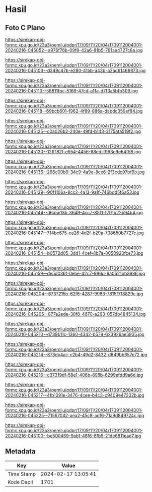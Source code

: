 # Hasil

## Foto C Plano

https://sirekap-obj-formc.kpu.go.id/23a3/pemilu/pdpr/17/09/11/20/04/1709112004001-20240216-045052--a976f76b-09f8-42a6-81b5-761ae4727c8a.jpg

https://sirekap-obj-formc.kpu.go.id/23a3/pemilu/pdpr/17/09/11/20/04/1709112004001-20240216-045103--d349c47b-e280-41bb-a43b-a2ad61468873.jpg

https://sirekap-obj-formc.kpu.go.id/23a3/pemilu/pdpr/17/09/11/20/04/1709112004001-20240216-045110--58811fbc-5166-47cd-a11a-d7f3a5bfb309.jpg

https://sirekap-obj-formc.kpu.go.id/23a3/pemilu/pdpr/17/09/11/20/04/1709112004001-20240216-045118--69bcb601-f962-4f89-886a-dabdc359ef84.jpg

https://sirekap-obj-formc.kpu.go.id/23a3/pemilu/pdpr/17/09/11/20/04/1709112004001-20240216-045125--c0a026b2-240e-49fd-b143-3175afa519f2.jpg

https://sirekap-obj-formc.kpu.go.id/23a3/pemilu/pdpr/17/09/11/20/04/1709112004001-20240216-045130--12ff182f-e954-4456-88ed-f963e9e64f58.jpg

https://sirekap-obj-formc.kpu.go.id/23a3/pemilu/pdpr/17/09/11/20/04/1709112004001-20240216-045136--266c00b9-34c9-4a9e-8ce6-2f3cdc97bf9b.jpg

https://sirekap-obj-formc.kpu.go.id/23a3/pemilu/pdpr/17/09/11/20/04/1709112004001-20240216-045139--90f1106a-8cc2-4a13-9a1f-746bdd5f6a53.jpg

https://sirekap-obj-formc.kpu.go.id/23a3/pemilu/pdpr/17/09/11/20/04/1709112004001-20240216-045144--d6a5e13b-3649-4cc7-8511-f791b22b94b4.jpg

https://sirekap-obj-formc.kpu.go.id/23a3/pemilu/pdpr/17/09/11/20/04/1709112004001-20240216-045147--714bc675-ea26-4d2f-b29a-708650b7727c.jpg

https://sirekap-obj-formc.kpu.go.id/23a3/pemilu/pdpr/17/09/11/20/04/1709112004001-20240216-045154--b0572d05-3dd1-4cef-8b7a-8050920fce73.jpg

https://sirekap-obj-formc.kpu.go.id/23a3/pemilu/pdpr/17/09/11/20/04/1709112004001-20240216-045159--de5d036f-0ebe-42c7-996d-9a0521bb3986.jpg

https://sirekap-obj-formc.kpu.go.id/23a3/pemilu/pdpr/17/09/11/20/04/1709112004001-20240216-045204--6737215b-62f6-4287-9963-7815f718829c.jpg

https://sirekap-obj-formc.kpu.go.id/23a3/pemilu/pdpr/17/09/11/20/04/1709112004001-20240216-045205--877a2ede-30f8-4670-a263-057db4845134.jpg

https://sirekap-obj-formc.kpu.go.id/23a3/pemilu/pdpr/17/09/11/20/04/1709112004001-20240216-045210--d739b11c-1360-4342-b579-623929ae5935.jpg

https://sirekap-obj-formc.kpu.go.id/23a3/pemilu/pdpr/17/09/11/20/04/1709112004001-20240216-045214--873eb4ac-c2b4-49d2-8432-d649bb657e72.jpg

https://sirekap-obj-formc.kpu.go.id/23a3/pemilu/pdpr/17/09/11/20/04/1709112004001-20240216-045216--c37319df-58e1-406b-895b-6299efdd9a6d.jpg

https://sirekap-obj-formc.kpu.go.id/23a3/pemilu/pdpr/17/09/11/20/04/1709112004001-20240216-045217--4fb1391e-3476-4cee-b4c3-c9409e47332b.jpg

https://sirekap-obj-formc.kpu.go.id/23a3/pemilu/pdpr/17/09/11/20/04/1709112004001-20240216-045225--71567042-aea2-45c8-adf6-71a9d849724c.jpg

https://sirekap-obj-formc.kpu.go.id/23a3/pemilu/pdpr/17/09/11/20/04/1709112004001-20240216-045100--be500469-9ab1-48f6-8fb5-21de6811ead7.jpg


## Metadata

| Key        | Value               |
| ---------- | ------------------- |
| Time Stamp | 2024-02-17 13:05:41 |
| Kode Dapil | 1701                |



